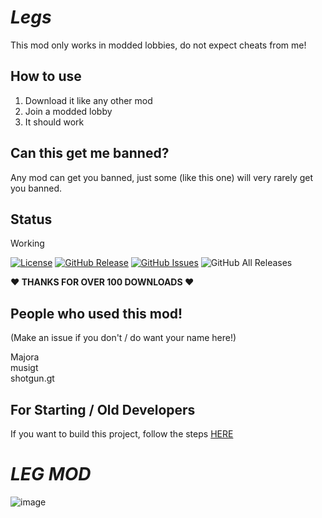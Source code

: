 # *Legs*
This mod only works in modded lobbies, do not expect cheats from me!

## How to use
1. Download it like any other mod
2. Join a modded lobby
3. It should work

## Can this get me banned?
Any mod can get you banned, just some (like this one) will very rarely get you banned.

## Status
Working              

[![License](https://img.shields.io/badge/License-MIT-blue.svg)](https://opensource.org/licenses/MIT)
[![GitHub Release](https://img.shields.io/github/release/SteveTheAnimator/Legs.svg)](https://github.com/SteveTheAnimator/Legs/releases)
[![GitHub Issues](https://img.shields.io/github/issues/SteveTheAnimator/Legs.svg)](https://github.com/SteveTheAnimator/Legs/issues)
![GitHub All Releases](https://img.shields.io/github/downloads/SteveTheAnimator/Legs/total)

 **❤️ THANKS FOR OVER 100 DOWNLOADS ❤️**

## People who used this mod!
(Make an issue if you don't / do want your name here!)      

Majora    
musigt  
shotgun.gt     

## For Starting / Old Developers
If you want to build this project, follow the steps [HERE](https://github.com/SteveTheAnimator/Legs/blob/main/How%20To%20Build.md)

# *LEG MOD*
![image](https://github.com/SteveTheAnimator/Legs/assets/103543324/a7192129-7f1c-4e34-8ea2-8f796e96de40)
